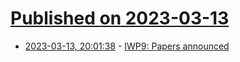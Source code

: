 # [Published on 2023-03-13](index.md)

* [2023-03-13, 20:01:38](https://lobste.rs/s/xdchyy/iwp9_papers_announced) - [IWP9: Papers announced](http://iwp9.org)
